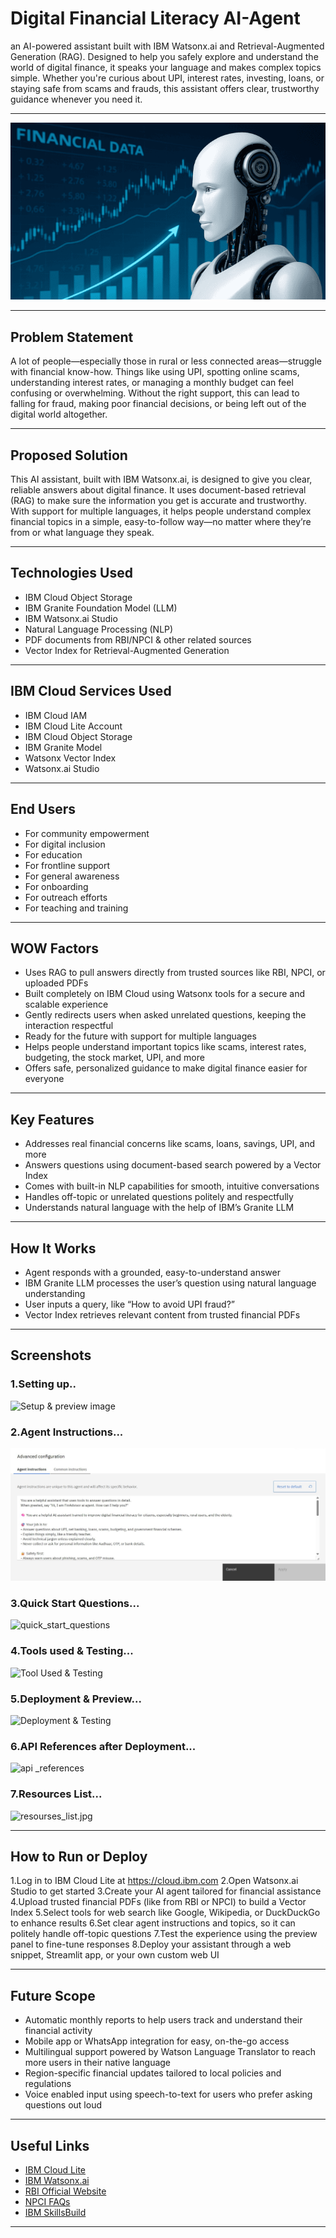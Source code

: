# Digital Financial Literacy AI-Agent

an AI-powered assistant built with IBM Watsonx.ai and Retrieval-Augmented Generation (RAG). Designed to help you safely explore and understand the world of digital finance, it speaks your language and makes complex topics simple. Whether you're curious about UPI, interest rates, investing, loans, or staying safe from scams and frauds, this assistant offers clear, trustworthy guidance whenever you need it.

---

![ai](ai.jpg)

---

## Problem Statement

A lot of people—especially those in rural or less connected areas—struggle with financial know-how. Things like using UPI, spotting online scams, understanding interest rates, or managing a monthly budget can feel confusing or overwhelming. Without the right support, this can lead to falling for fraud, making poor financial decisions, or being left out of the digital world altogether.

---

## Proposed Solution

This AI assistant, built with IBM Watsonx.ai, is designed to give you clear, reliable answers about digital finance. It uses document-based retrieval (RAG) to make sure the information you get is accurate and trustworthy. With support for multiple languages, it helps people understand complex financial topics in a simple, easy-to-follow way—no matter where they’re from or what language they speak.

---

## Technologies Used
- IBM Cloud Object Storage
- IBM Granite Foundation Model (LLM)
- IBM Watsonx.ai Studio
- Natural Language Processing (NLP)
- PDF documents from RBI/NPCI & other related sources
- Vector Index for Retrieval-Augmented Generation

---

## IBM Cloud Services Used

- IBM Cloud IAM
- IBM Cloud Lite Account
- IBM Cloud Object Storage
- IBM Granite Model
- Watsonx Vector Index
- Watsonx.ai Studio

---

## End Users

- For community empowerment
- For digital inclusion
- For education
- For frontline support
- For general awareness
- For onboarding
- For outreach efforts
- For teaching and training

---

## WOW Factors

- Uses RAG to pull answers directly from trusted sources like RBI, NPCI, or uploaded PDFs
- Built completely on IBM Cloud using Watsonx tools for a secure and scalable experience
- Gently redirects users when asked unrelated questions, keeping the interaction respectful
- Ready for the future with support for multiple languages
- Helps people understand important topics like scams, interest rates, budgeting, the stock market, UPI, and more
- Offers safe, personalized guidance to make digital finance easier for everyone

---

## Key Features

- Addresses real financial concerns like scams, loans, savings, UPI, and more
- Answers questions using document-based search powered by a Vector Index
- Comes with built-in NLP capabilities for smooth, intuitive conversations
- Handles off-topic or unrelated questions politely and respectfully
- Understands natural language with the help of IBM’s Granite LLM

---

## How It Works

- Agent responds with a grounded, easy-to-understand answer
- IBM Granite LLM processes the user’s question using natural language understanding
- User inputs a query, like “How to avoid UPI fraud?”
- Vector Index retrieves relevant content from trusted financial PDFs

---

## Screenshots
### 1.Setting up..
![Setup & preview image](setup.jpg)
### 2.Agent Instructions...
![Agent Instructions](agent_instructions.jpg)
### 3.Quick Start Questions...
![quick_start_questions](quick_start_questions.jpg)
### 4.Tools used & Testing...
![Tool Used & Testing](tool_testing.jpg)
### 5.Deployment & Preview...
![Deployment & Testing](deployed.jpg)
### 6.API References after Deployment...
![api _references](links.jpg)
### 7.Resources List...
![resourses_list.jpg](resourses_list.jpg)

---

## How to Run or Deploy

1.Log in to IBM Cloud Lite at https://cloud.ibm.com
2.Open Watsonx.ai Studio to get started
3.Create your AI agent tailored for financial assistance
4.Upload trusted financial PDFs (like from RBI or NPCI) to build a Vector Index
5.Select tools for web search like Google, Wikipedia, or DuckDuckGo to enhance results
6.Set clear agent instructions and topics, so it can politely handle off-topic questions
7.Test the experience using the preview panel to fine-tune responses
8.Deploy your assistant through a web snippet, Streamlit app, or your own custom web UI

---

## Future Scope

- Automatic monthly reports to help users track and understand their financial activity
- Mobile app or WhatsApp integration for easy, on-the-go access
- Multilingual support powered by Watson Language Translator to reach more users in their native language
- Region-specific financial updates tailored to local policies and regulations
- Voice enabled input using speech-to-text for users who prefer asking questions out loud

---

## Useful Links

- [IBM Cloud Lite](https://cloud.ibm.com/registration)
- [IBM Watsonx.ai](https://www.ibm.com/products/watsonx-ai)
- [RBI Official Website](https://www.rbi.org.in)
- [NPCI FAQs](https://www.npci.org.in/what-we-do/upi/faqs)
- [IBM SkillsBuild](https://skillsbuild.org)

---